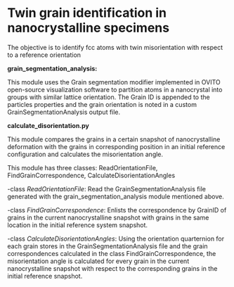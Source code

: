 # Twin grain identification in nanocrystalline specimens

The objective is to identify fcc atoms with twin misorientation with respect to a reference orientation

**grain_segmentation_analysis:**

This module uses the Grain segmentation modifier implemented in OVITO open-source visualization software to partition atoms in a nanocrystal into groups with similar lattice orientation. The Grain ID is appended to the particles properties and the grain orientation is noted in a custom GrainSegmentationAnalysis output file.

**calculate_disorientation.py**

This module compares the grains in a certain snapshot of nanocrystalline deformation with the grains in corresponding position in an initial reference configuration and calculates the misorientation angle. 

This module has three classes: ReadOrientationFile, FindGrainCorrespondence, CalculateDisorientationAngles

-class *ReadOrientationFile*: Read the GrainSegmentationAnalysis file generated with the grain_segmentation_analysis module mentioned above. 

-class *FindGrainCorrespondence*: Enlists the correspondence by GrainID of grains in the current nanocrystalline snapshot with grains in the same location in the initial reference system snapshot.

-class *CalculateDisorientationAngles*: Using the orientation quarternion for each grain stores in the GrainSegmentationAnalysis file and the grain correspondences calculated in the class FindGrainCorrespondence, the misorientation angle is calculated for every grain in the current nanocrystalline snapshot with respect to the corresponding grains in the initial reference snapshot.

